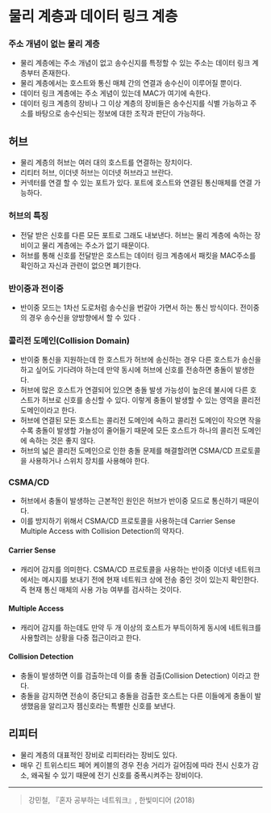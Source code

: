 # 물리 계층과 데이터 링크 계층  

### 주소 개념이 없는 물리 계층 
- 물리 계층에는 주소 개념이 없고 송수신지를 특정할 수 있는 주소는 데이터 링크 계층부터 존재한다. 
- 물리 계층에서는 호스트와 통신 매체 간의 연결과 송수신이 이루어질 뿐이다. 
- 데이터 링크 계층에는 주소 게념이 있는데 MAC가 여기에 속한다. 
- 데이터 링크 계층의 장비나 그 이상 계층의 장비들은 송수신지를 식별 가능하고 주소를 바탕으로 송수신되는 정보에 대한 조작과 판단이 가능하다. 

## 허브 
- 물리 계층의 허브는 여러 대의 호스트를 연결하는 장치이다.
- 리티터 허브, 이더넷 허브는 이더넷 허브라고 브란다. 
- 커넥터를 연결 할 수 있는 포트가 있다. 포트에 호스트와 연결된 통신매체를 연결 가능하다. 

### 허브의 특징 
- 전달 받은 신호를 다른 모든 포트로 그래도 내보낸다. 허브는 물리 계층에 속하는 장비이고 물리 계층에는 주소가 없기 때문이다. 
- 허브를 통해 신호를 전달받은 호스트는 데이터 링크 계층에서 패킷을 MAC주소를 확인하고 자신과 관련이 없으면 폐기한다. 

### 반이중과 전이중 
- 반이중 모드는 1차선 도로처럼 송수신을 번갈아 가면서 하는 통신 방식이다. 전이중의 경우 송수신을 양방향에서 할 수 있다 .

### 콜리전 도메인(Collision Domain) 
- 반이중 통신을 지원하는데 한 호스트가 허브에 송신하는 경우 다른 호스트가 송신을 하고 싶어도 기다려야 하는데 만약 동시에 허브에 신호를 전송하면 충돌이 발생한다. 
- 허브에 많은 호스트가 연결되어 있으면 충돌 발생 가능성이 높은데 불시에 다른 호스트가 허브로 신호를 송신할 수 있다. 이렇게 충돌이 발생할 수 있는 영역을 콜리전 도메인이라고 한다. 
- 허브에 연결된 모든 호스트는 콜리전 도메인에 속하고 콜리전 도메인이 작으면 작을 수록 충돌이 발생할 가늘성이 줄어들기 때문에 모든 호스트가 하나의 콜리전 도메인에 속하는 것은 좋지 않다. 
- 허브의 넓은 콜리전 도메인으로 인한 충돌 문제를 해결할려면 CSMA/CD 프로토콜을 사용하거나 스위치 장치를 사용해야 한다. 
  
### CSMA/CD 
- 허브에서 충돌이 발생하는 근본적인 원인은 허브가 반이중 모드로 통신하기 때문이다. 
- 이를 방지하기 위해서 CSMA/CD 프로토콜을 사용하는데 Carrier Sense Multiple Access with Collision Detection의 약자다. 

#### Carrier Sense
- 캐리어 감지를 의미한다. CSMA/CD 프로토콜을 사용하는 반이중 이더넷 네트워크에서는 메시지를 보내기 전에 현재 네트워크 상에 전송 중인 것이 있는지 확인한다. 즉 현재 통신 매체의 사용 가능 여부를 검사하는 것이다. 

#### Multiple Access 
- 캐리어 감지를 하는데도 만약 두 개 이상의 호스트가 부득이하게 동시에 네트워크를 사용할려는 상황을 다중 접근이라고 한다. 
  
#### Collision Detection 
- 충돌이 발생하면 이를 검출하는데 이를 충돌 검출(Collision Detection) 이라고 한다. 
- 충돌을 감지하면 전송이 중단되고 충돌을 검출한 호스트는 다른 이들에게 충돌이 발생했음을 알리고자 젬신호라는 특별한 신호를 보낸다. 
  
## 리피터 
- 물리 계층의 대표적인 장비로 리피터라는 장비도 있다. 
- 매우 긴 트위스티드 페어 케이블의 경우 전송 거리가 길어짐에 따라 전시 신호가 감소, 왜곡될 수 있기 때문에 전기 신호를 중폭시켜주는 장비이다. 

--- 
> 강민철, 『혼자 공부하는 네트워크』, 한빛미디어 (2018)    

